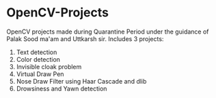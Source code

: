# OpenCV-Projects
OpenCV projects made during Quarantine Period under the guidance of Palak Sood ma'am and Uttkarsh  sir.
Includes 3 projects:
1. Text detection
2. Color detection
3. Invisible cloak problem
4. Virtual Draw Pen
5. Nose Draw Filter using Haar Cascade and dlib
6. Drowsiness and Yawn detection
